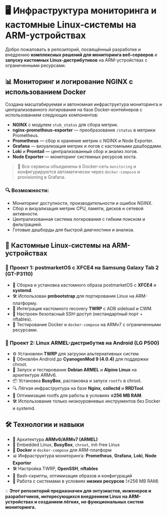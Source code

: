 # 🖥️ Инфраструктура мониторинга и кастомные Linux-системы на ARM-устройствах

Добро пожаловать в репозиторий, посвящённый разработке и внедрению **комплексных решений для мониторинга веб-серверов** и **запуску кастомных Linux-дистрибутивов** на ARM-устройствах с ограниченными ресурсами.

## 📊 Мониторинг и логирование NGINX с использованием Docker

Создана масштабируемая и автономная инфраструктура мониторинга и централизованного логирования на базе Docker-контейнеров с использованием следующих компонентов:

- **NGINX** с модулем `stub_status` для сбора метрик.
- **nginx-prometheus-exporter** — преобразование `/status` в метрики Prometheus.
- **Prometheus** — сбор и хранение метрик с NGINX и Node Exporter.
- **Grafana** — визуализация метрик и логов с кастомными дашбордами.
- **Loki** и **Promtail** — централизованный сбор и анализ логов.
- **Node Exporter** — мониторинг системных ресурсов хоста.

> 🧩 Все сервисы объединены в Docker-сеть `monitoring` и конфигурируются автоматически через `docker-compose` и provisioning в Grafana.

### 🔍 Возможности:
- Мониторинг доступности, производительности и ошибок NGINX.
- Сбор и визуализация метрик CPU, памяти, дисков и сетевой активности.
- Централизованная система логирования с гибким поиском и фильтрацией.
- Готовые дашборды для быстрой диагностики и анализа.


## 📱 Кастомные Linux-системы на ARM-устройствах

### 📌 Проект 1: **postmarketOS с XFCE4 на Samsung Galaxy Tab 2 (GT-P3110)**

- 🔧 Сборка и установка кастомного образа postmarketOS с **XFCE4** и **systemd**.
- 🛠️ Использован **pmbootstrap** для портирования Linux на ARM-платформу.
- 🧩 Интеграция кастомного recovery **TWRP** с ADB sideload и CWM.
- 🔐 Настроен безопасный SSH-доступ (нестандартный порт + nftables).
- 🐳 Тестирование Docker и `docker-compose` на ARMv7 с ограниченными ресурсами.



### 📌 Проект 2: **Linux ARMEL-дистрибутив на Android (LG P500)**

- ⚙️ Установлен **TWRP** для загрузки альтернативных систем.
- 📲 Обновлён Android до **CyanogenMod 9 (4.0.4)** для поддержки chroot.
- 🐧 Запуск и тестирование **Debian ARMEL** и **Alpine Linux** на архитектуре ARMv6.
- 📦 Установка **BusyBox**, распаковка и запуск `rootfs` в chroot.
- 🔍 Лёгкая инфраструктура на базе **Nginx**, **collectd** и **RRDTool**.
- 🧠 Оптимизация rootfs для работы в условиях **≤256 MB RAM**.
- 🛠️ Использование только низкоуровневых инструментов без Docker и systemd.



## 🛠️ Технологии и навыки

- 🧬 Архитектура **ARMv6/ARMv7 (ARMEL)**
- 🧱 Embedded Linux, **BusyBox**, `chroot`, init-free Linux
- 🐳 **Docker** и `docker-compose` для ARM-платформ
- 📊 Инфраструктура мониторинга: **Prometheus**, **Grafana**, **Loki**, **Node Exporter**
- 🛠️ Настройка TWRP, **OpenSSH**, **nftables**
- 📜 Bash-скрипты, оптимизация образов и конфигураций
- 🧩 Работа с системами в условиях **низких ресурсов** (≤256 MB RAM)



💡 **Этот репозиторий предназначен для энтузиастов, инженеров и разработчиков, интересующихся внедрением Linux на ARM-устройствах и созданием лёгких, но функциональных систем мониторинга.**
